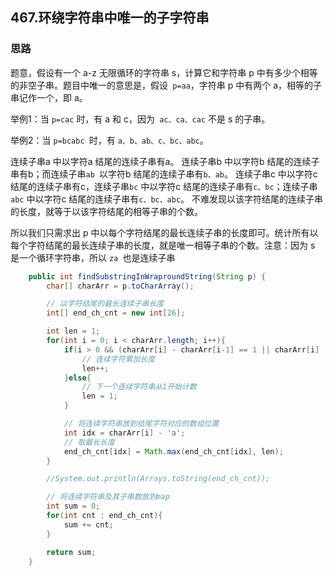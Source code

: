 ## 467.环绕字符串中唯一的子字符串

### 思路

题意，假设有一个 a-z 无限循环的字符串 s，计算它和字符串 p 中有多少个相等的非空子串。题目中唯一的意思是，假设` p=aa`，字符串 p 中有两个 a，相等的子串记作一个，即 a。

举例1：当 `p=cac` 时，有 a 和 c，因为` ac、ca、cac` 不是 s 的子串。

举例2：当 `p=bcabc `时，有 `a、b、ab、c、bc、abc`。

连续子串a 中以字符a 结尾的连续子串有a。
连续子串b 中以字符b 结尾的连续子串有b；而连续子串`ab `以字符b 结尾的连续子串有`b、ab`。
连续子串c 中以字符c 结尾的连续子串有c，连续子串`bc` 中以字符c 结尾的连续子串有`c、bc`；连续子串`abc` 中以字符c 结尾的连续子串有`c、bc、abc`。
不难发现以该字符结尾的连续子串的长度，就等于以该字符结尾的相等子串的个数。

所以我们只需求出 p 中以每个字符结尾的最长连续子串的长度即可。统计所有以每个字符结尾的最长连续子串的长度，就是唯一相等子串的个数。注意：因为 s 是一个循环字符串，所以 `za `也是连续子串

```java
    public int findSubstringInWraproundString(String p) {
        char[] charArr = p.toCharArray();

        // 以字符结尾的最长连续子串长度
        int[] end_ch_cnt = new int[26];

        int len = 1;
        for(int i = 0; i < charArr.length; i++){
            if(i > 0 && (charArr[i] - charArr[i-1] == 1 || charArr[i] - charArr[i-1] == -25)){
                // 连续字符累加长度
                len++;
            }else{
                // 下一个连续字符串从1开始计数
                len = 1;
            }

            // 将连续字符串放到结尾字符对应的数组位置
            int idx = charArr[i] - 'a';
            // 取最长长度
            end_ch_cnt[idx] = Math.max(end_ch_cnt[idx], len);
        }

        //System.out.println(Arrays.toString(end_ch_cnt));

        // 将连续字符串及其子串数放到map
        int sum = 0;
        for(int cnt : end_ch_cnt){
            sum += cnt;
        }

        return sum;
    }
```







